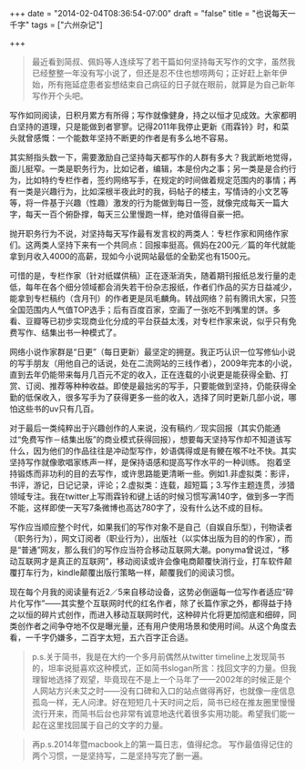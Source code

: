 +++
date = "2014-02-04T08:36:54-07:00"
draft = "false"
title = "也说每天一千字"
tags = ["六州杂记"]

+++
> 最近看到简叔、佩妈等人连续写了若干篇如何坚持每天写作的文字，虽然我已经整整一年没有写小说了，但还是忍不住也想唠两句；正好赶上新年伊始，所有拖延症患者妄想结束自己病征的日子就在眼前，就算是为自己新年写作开个头吧。

写作如同阅读，日积月累方有所得；写作就像健身，持之以恒才见成效。大家都明白坚持的道理，只是能做到者寥寥。记得2011年我停止更新《雨霖铃》时，和菜头就曾感慨：一个能数年坚持不断更的作者是有多么地不容易。

其实掰指头数一下，需要激励自己坚持每天都写作的人群有多大？我武断地觉得，面儿挺窄。一类是职务行为，比如记者，编辑，本是份内之事；另一类是是合约行为，比如特约专栏作者，签约网络写手，在规定的时间做着规定范围内的事情；再有一类是兴趣行为，比如深根半夜此时的我，码帖子的楼主，写情诗的小文艺等等，将一件基于兴趣（性趣）激发的行为能做到每日一签，就像完成每天一篇大字，每天一百个俯卧撑，每天三公里慢跑一样，绝对值得自豪一把。

抛开职务行为不说，对坚持每天写作最有发言权的两类人：专栏作家和网络作家们。这两类人坚持下来有一个共同点：回报率挺高。佩妈在200元／篇的年代就能拿到月收入4000的高薪，现如今小说网站最低的全勤奖也有1500元。

可惜的是，专栏作家（针对纸媒供稿）正在逐渐消失，随着期刊报纸总发行量的走低，每年在各个细分领域都会消失若干份杂志报纸，作者们作品的买方日益减少，能拿到专栏稿约（含月刊）的作者更是凤毛麟角。转战网络？前有腾讯大家，只签全国范围内人气值TOP选手；后有百度百家，空画了一张吃不到嘴里的饼。多看、豆瓣等已初步实现商业化分成的平台获益太浅，对专栏作家来说，似乎只有免费写作、结集出书一种模式了。

网络小说作家群是“日更”（每日更新）最坚定的拥趸。我正巧认识一位写修仙小说的写手朋友（用他自己的话说，处在二流网站的三线作者），2009年完本的小说，直到去年仍能带来每月几百元不定的收入，正在连载的小说更是能获得全勤、打赏、订阅、推荐等种种收益。即使是最拙劣的写手，只要能做到坚持，仍能获得全勤的低保收入，很多写手为了获得更多一些的收入，选择了同时更新几部小说，哪怕这些书的uv只有几百。

对于最后一类纯粹出于兴趣创作的人来说，没有稿约／现实回报（其实仍能通过“免费写作－结集出版”的商业模式获得回报），想要每天坚持写作却不知道该写什么，因为他们的作品往往是冲动型写作，妙语偶得或是有鲠在喉不吐不快。其实坚持写作就像歌唱家练声一样，是保持语感和提高写作水平的一种训练。
抱着坚持锻炼而非功利的目的去写作，或许思路能更清晰一些。例如1.非虚拟类：影评，书评，游记，日记记录，评论；2.虚拟类：连载，超短篇；3.写作主题连贯，涉猎领域专注。我在twitter上写雨霖铃和键上话的时候习惯写满140字，做到多一字而不能，这样即使一天写7条微博也高达780字了，没有什么达不成的目标。

写作应当顺应整个时代，如果我们的写作对象不是自己（自娱自乐型），刊物读者（职务行为），网文订阅者（职业行为），出版社（以实体出版为目的的作家），而是“普通”网友，那么我们的写作应当符合移动互联网大潮。ponyma曾说过，“移动互联网才是真正的互联网”，移动阅读或许会像电商颠覆快消行业，打车软件颠覆打车行为，kindle颠覆出版行策略一样，颠覆我们的阅读习惯。

现在每个月我的阅读量有近2／5来自移动设备，这势必倒逼每一位写作者适应“碎片化写作”——其实整个互联网时代的红名作者，除了长篇作家之外，都得益于持之以恒的碎片式创作，而进入移动互联网时代，这种碎片化将更加彻底和细碎，同类创作者之间争夺地不仅是曝光量，还有用户使用场景和使用时间。从这个角度去看，一千字仍嫌多，二百字太短，五六百字正合适。

> p.s.关于简书，我是在大约一个多月前偶然从twitter timeline上发现简书的，坦率说挺喜欢这种模式，正如简书slogan所言：找回文字的力量。但我理智地选择了观望，毕竟现在不是上一个马年了——2002年的时候正是个人网站方兴未艾之时——没有口碑和入口的站点做得再好，也就像一座信息孤岛一样，无人问津。好在短短几十天时间之后，简书已经在推友圈里慢慢流行开来，而简书后台也非常有诚意地迭代着很多实用功能。希望我们能一起在这里找回属于自己的文字的力量。

> 再p.s.2014年暨macbook上的第一篇日志，值得纪念。
> 写作最值得记住的两个习惯，一是坚持写，二是坚持写完了删一遍。

